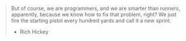 > But of course, we are programmers, and we are smarter than runners, apparently, because we know how to fix that problem, right? We just fire the starting pistol every hundred yards and call it a new sprint.
> - Rich Hickey


<!--
**iruYo/iruYo** is a ✨ _special_ ✨ repository because its `README.md` (this file) appears on your GitHub profile.

Here are some ideas to get you started:

- 🔭 I’m currently working on ...
- 🌱 I’m currently learning ...
- 👯 I’m looking to collaborate on ...
- 🤔 I’m looking for help with ...
- 💬 Ask me about ...
- 📫 How to reach me: ...
- 😄 Pronouns: ...
- ⚡ Fun fact: ...
-->
